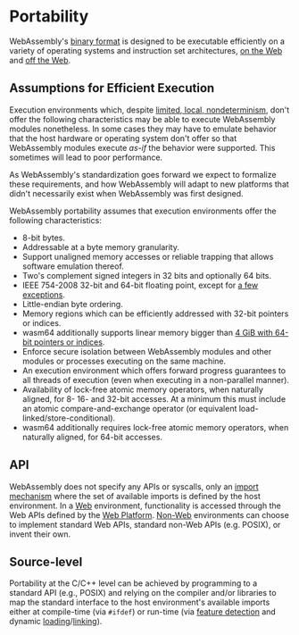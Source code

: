 # Portability

WebAssembly's [binary format](BinaryEncoding.md) is designed to be executable
efficiently on a variety of operating systems and instruction set architectures,
[on the Web](Web.md) and [off the Web](NonWeb.md).

## Assumptions for Efficient Execution

Execution environments which, despite
[limited, local, nondeterminism](Nondeterminism.md), don't offer
the following characteristics may be able to execute WebAssembly modules
nonetheless. In some cases they may have to emulate behavior that the host
hardware or operating system don't offer so that WebAssembly modules execute
*as-if* the behavior were supported. This sometimes will lead to poor
performance.

As WebAssembly's standardization goes forward we expect to formalize these
requirements, and how WebAssembly will adapt to new platforms that didn't
necessarily exist when WebAssembly was first designed.

WebAssembly portability assumes that execution environments offer the following
characteristics:

* 8-bit bytes.
* Addressable at a byte memory granularity.
* Support unaligned memory accesses or reliable trapping that allows software
  emulation thereof.
* Two's complement signed integers in 32 bits and optionally 64 bits.
* IEEE 754-2008 32-bit and 64-bit floating point, except for
  [a few exceptions](Semantics.md#floating-point-operators).
* Little-endian byte ordering.
* Memory regions which can be efficiently addressed with 32-bit
  pointers or indices.
* wasm64 additionally supports linear memory bigger than
  [4 GiB with 64-bit pointers or indices][future 64-bit].
* Enforce secure isolation between WebAssembly modules and other modules or
  processes executing on the same machine.
* An execution environment which offers forward progress guarantees to all
  threads of execution (even when executing in a non-parallel manner).
* Availability of lock-free atomic memory operators, when naturally aligned, for
  8- 16- and 32-bit accesses. At a minimum this must include an atomic
  compare-and-exchange operator (or equivalent load-linked/store-conditional).
* wasm64 additionally requires lock-free atomic memory operators, when naturally
  aligned, for 64-bit accesses.

## API

WebAssembly does not specify any APIs or syscalls, only an 
[import mechanism](Modules.md) where the set of available imports is defined
by the host environment. In a [Web](Web.md) environment, functionality is
accessed through the Web APIs defined by the
[Web Platform](https://en.wikipedia.org/wiki/Open_Web_Platform).
[Non-Web](NonWeb.md) environments can choose to implement standard Web APIs,
standard non-Web APIs (e.g. POSIX), or invent their own.

## Source-level

Portability at the C/C++ level can be achieved by programming to
a standard API (e.g., POSIX) and relying on the compiler and/or libraries to map
the standard interface to the host environment's available imports either at
compile-time (via `#ifdef`) or run-time (via [feature detection](FeatureTest.md)
and dynamic [loading](Modules.md)/[linking](DynamicLinking.md)).

[future 64-bit]: FutureFeatures.md#linear-memory-bigger-than-4-gib

